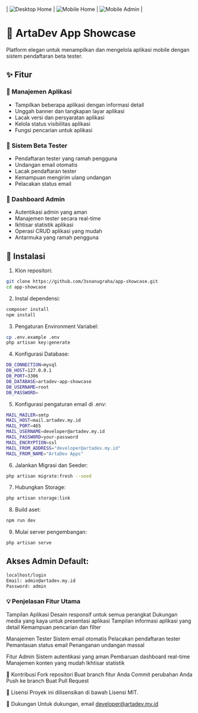 | ![Desktop Home](public/scr-capture-desktop-home.png) | ![Mobile Home](public/scr-capture-mobile-home.png) | ![Mobile Admin](public/scr-capture-mobile-admin.png) |

# 📱 ArtaDev App Showcase

Platform elegan untuk menampilkan dan mengelola aplikasi mobile dengan sistem pendaftaran beta tester.

## ✨ Fitur

### 📱 Manajemen Aplikasi
- Tampilkan beberapa aplikasi dengan informasi detail
- Unggah banner dan tangkapan layar aplikasi
- Lacak versi dan persyaratan aplikasi
- Kelola status visibilitas aplikasi
- Fungsi pencarian untuk aplikasi

### 👥 Sistem Beta Tester
- Pendaftaran tester yang ramah pengguna
- Undangan email otomatis
- Lacak pendaftaran tester
- Kemampuan mengirim ulang undangan
- Pelacakan status email

### 🔐 Dashboard Admin
- Autentikasi admin yang aman
- Manajemen tester secara real-time
- Ikhtisar statistik aplikasi
- Operasi CRUD aplikasi yang mudah
- Antarmuka yang ramah pengguna

## 🚀 Instalasi

1. Klon repositori:
```bash
git clone https://github.com/3snanugraha/app-showcase.git
cd app-showcase
```
2. Instal dependensi:
```bash
composer install
npm install
```
3. Pengaturan Environment Variabel:
```bash
cp .env.example .env
php artisan key:generate
```
4. Konfigurasi Database:
```bash
DB_CONNECTION=mysql
DB_HOST=127.0.0.1
DB_PORT=3306
DB_DATABASE=artadev-app-showcase
DB_USERNAME=root
DB_PASSWORD=
```
5. Konfigurasi pengaturan email di .env:
```bash
MAIL_MAILER=smtp
MAIL_HOST=mail.artadev.my.id
MAIL_PORT=465
MAIL_USERNAME=developer@artadev.my.id
MAIL_PASSWORD=your-password
MAIL_ENCRYPTION=ssl
MAIL_FROM_ADDRESS="developer@artadev.my.id"
MAIL_FROM_NAME="ArtaDev Apps"
```
6. Jalankan Migrasi dan Seeder:
```bash
php artisan migrate:fresh --seed
```
7. Hubungkan Storage:
```bash
php artisan storage:link
```
8. Build aset:
```bash
npm run dev
```
9. Mulai server pengembangan:
```bash
php artisan serve
```

## Akses Admin Default:
```bash
localhost/login
Email: admin@artadev.my.id
Password: admin
```

### 💡 Penjelasan Fitur Utama
Tampilan Aplikasi
Desain responsif untuk semua perangkat
Dukungan media yang kaya untuk presentasi aplikasi
Tampilan informasi aplikasi yang detail
Kemampuan pencarian dan filter

Manajemen Tester
Sistem email otomatis
Pelacakan pendaftaran tester
Pemantauan status email
Penanganan undangan massal

Fitur Admin
Sistem autentikasi yang aman
Pembaruan dashboard real-time
Manajemen konten yang mudah
Ikhtisar statistik

🤝 Kontribusi
Fork repositori
Buat branch fitur Anda
Commit perubahan Anda
Push ke branch
Buat Pull Request

📝 Lisensi
Proyek ini dilisensikan di bawah Lisensi MIT.

🌟 Dukungan
Untuk dukungan, email developer@artadev.my.id